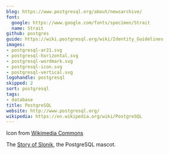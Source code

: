 ```yaml
---
blog: https://www.postgresql.org/about/newsarchive/
font:
  google: https://www.google.com/fonts/specimen/Strait
  name: Strait
github: postgres
guide: https://wiki.postgresql.org/wiki/Identity_Guidelines
images:
- postgresql-ar21.svg
- postgresql-horizontal.svg
- postgresql-wordmark.svg
- postgresql-icon.svg
- postgresql-vertical.svg
logohandle: postgresql
skipped: 2
sort: postgresql
tags:
- database
title: PostgreSQL
website: http://www.postgresql.org/
wikipedia: https://en.wikipedia.org/wiki/PostgreSQL
---
```


Icon from [Wikimedia Commons](https://commons.wikimedia.org/wiki/File:Postgresql_elephant.svg)


The [Story of Slonik](http://www.vertabelo.com/blog/notes-from-the-lab/the-history-of-slonik-the-postgresql-elephant-logo), the PostgreSQL mascot.
